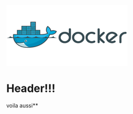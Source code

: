 <!-- TITLE: Wiki -->
<!-- SUBTITLE: A quick summary of Wiki -->
![Docker](/uploads/docker.png "Docker")
# Header!!!

voila aussi**